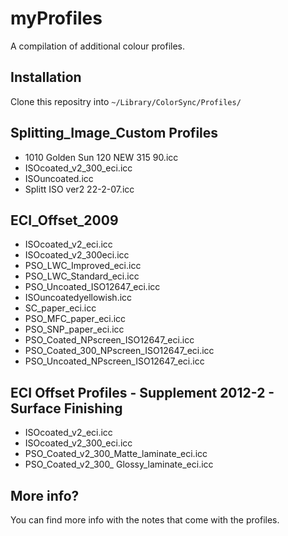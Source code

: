 myProfiles
==========

A compilation of additional colour profiles.

Installation
------------
Clone this repositry into `~/Library/ColorSync/Profiles/`

Splitting_Image_Custom Profiles
-------------------------------
* 1010 Golden Sun 120 NEW 315 90.icc
* ISOcoated_v2_300_eci.icc
* ISOuncoated.icc
* Splitt ISO ver2 22-2-07.icc

ECI_Offset_2009
---------------
* ISOcoated_v2_eci.icc
* ISOcoated_v2_300eci.icc
* PSO_LWC_Improved_eci.icc
* PSO_LWC_Standard_eci.icc
* PSO_Uncoated_ISO12647_eci.icc
* ISOuncoatedyellowish.icc
* SC_paper_eci.icc
* PSO_MFC_paper_eci.icc
* PSO_SNP_paper_eci.icc
* PSO_Coated_NPscreen_ISO12647_eci.icc
* PSO_Coated_300_NPscreen_ISO12647_eci.icc
* PSO_Uncoated_NPscreen_ISO12647_eci.icc

ECI Offset Profiles - Supplement 2012-2 - Surface Finishing
-----------------------------------------------------------
* ISOcoated_v2_eci.icc
* ISOcoated_v2_300_eci.icc
* PSO_Coated_v2_300_Matte_laminate_eci.icc
* PSO_Coated_v2_300_ Glossy_laminate_eci.icc

More info?
---------
You can find more info with the notes that come with the profiles.

